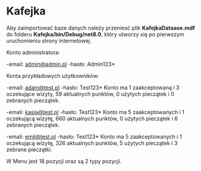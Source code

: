# Kafejka
Aby zaimportować baze danych należy przeniesć plik **KafejkaDataase.mdf** do folderu **Kafejka/bin/Debug/net8.0**, który utworzy się po pierwszym uruchomieniu strony internetowej.

 
Konto administratora:

-email: admin@admin.pl
-hasło: Admin123*


Konta przykładowych użytkowników:

-email: adam@test.pl
-hasło: Test123*
Konto ma 1 zaakceptowaną i 3 oczekujące wizyty, 59 aktualnych punktów, 0 użytych pieczątek i 0 zebranych pieczątek.


-emali: kasia@test.pl
-hasło: Test123*
Konto ma 5 zaakceptowanych i 1 oczekującą wizytę, 660 aktualnych punktów, 0 użytych pieczątek i 6 zebranych pieczątek.


-emali: emil@test.pl
-hasło: Test123*
Konto ma 5 zaakceptowanych i 1 oczekującą wizytę, 326 aktualnych punktów, 5 użytych pieczątek i 3 zebrane pieczątki.


W Menu jest 18 pozycji oraz są 2 typy pozycji.
